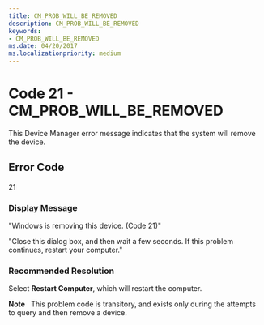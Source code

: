 ```yaml
---
title: CM_PROB_WILL_BE_REMOVED
description: CM_PROB_WILL_BE_REMOVED
keywords:
- CM_PROB_WILL_BE_REMOVED
ms.date: 04/20/2017
ms.localizationpriority: medium
---
```


# Code 21 - CM_PROB_WILL_BE_REMOVED

This Device Manager error message indicates that the system will remove the device.

## Error Code

21

### Display Message

"Windows is removing this device. (Code 21)"

"Close this dialog box, and then wait a few seconds. If this problem continues, restart your computer."

### Recommended Resolution

Select **Restart Computer**, which will restart the computer.

**Note**   This problem code is transitory, and exists only during the attempts to query and then remove a device.
